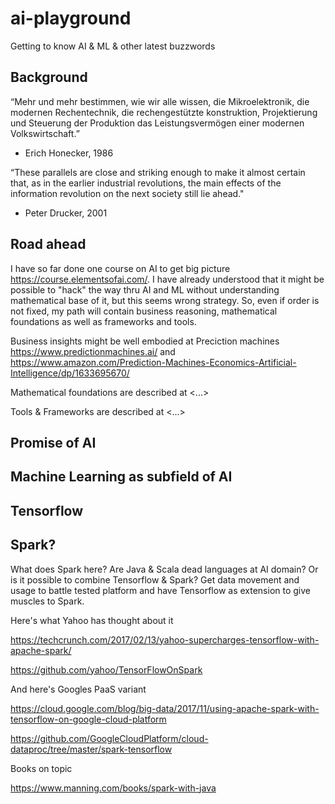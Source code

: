 # ai-playground
Getting to know AI &amp; ML &amp; other latest buzzwords

## Background

“Mehr und mehr bestimmen, wie wir alle wissen, die Mikroelektronik, die modernen Rechentechnik, die rechengestützte konstruktion, Projektierung und Steuerung der Produktion das Leistungsvermögen einer modernen Volkswirtschaft.” 
- Erich Honecker, 1986

“These parallels are close and striking enough to make it almost certain that, as in the earlier industrial revolutions, the main effects of the information revolution on the next society still lie ahead."
- Peter Drucker, 2001

## Road ahead

I have so far done one course on AI to get big picture https://course.elementsofai.com/. I have already understood that it might be possible to "hack" the way thru AI and ML without understanding mathematical base of it, but this seems wrong strategy. So, even if order is not fixed, my path will contain business reasoning, mathematical foundations as well as frameworks and tools.

Business insights might be well embodied at Preciction machines https://www.predictionmachines.ai/ and https://www.amazon.com/Prediction-Machines-Economics-Artificial-Intelligence/dp/1633695670/

Mathematical foundations are described at <...>

Tools & Frameworks are described at <...>

## Promise of AI

## Machine Learning as subfield of AI

## Tensorflow

## Spark?

What does Spark here? Are Java & Scala dead languages at AI domain? Or is it possible to combine Tensorflow & Spark? Get data movement and usage to battle tested platform and have Tensorflow as extension to give muscles to Spark.

Here's what Yahoo has thought about it

https://techcrunch.com/2017/02/13/yahoo-supercharges-tensorflow-with-apache-spark/

https://github.com/yahoo/TensorFlowOnSpark

And here's Googles PaaS variant

https://cloud.google.com/blog/big-data/2017/11/using-apache-spark-with-tensorflow-on-google-cloud-platform

https://github.com/GoogleCloudPlatform/cloud-dataproc/tree/master/spark-tensorflow

Books on topic

https://www.manning.com/books/spark-with-java
